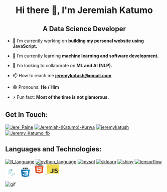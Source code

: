<!--
**Jeremiah-Katumo/Jeremiah-Katumo** is a ✨ _special_ ✨ repository because its `README.md` (this file) appears on your GitHub profile.

Here are some ideas to get you started:

- 🔭 I’m currently working **on building my personal website using JavaScript.** 
- 🌱 I’m currently learning **software development and machine learning.**
- 👯 I’m looking to collaborate on ...
- 🤔 I’m looking for help with ...
- 💬 Ask me about ...
- 📫 How to reach me: ...
- 😄 Pronouns: ...
- ⚡ Fun fact: ...
-->
<h1 align="center">Hi there 👋, I'm Jeremiah Katumo</h1>
<h2 align="center">A Data Science Developer</h2>

- 🔭 I’m currently working on **building my personal website using JavaScript.**

- 🌱 I’m currently learning **machine learning and software development.**

- 👯 I’m looking to collaborate on **ML and AI (NLP).**

- 📫 How to reach me **jeremykatush@gmail.com**

- 😄 Pronouns: **He / Him** 

- ⚡ Fun fact: **Most of the time is not glamorous.**

<h2 align="left">Get In Touch:</h2>
<p align="left">
  <a href="https://twitter.com/Jere_Paine" target="blank"><img align="center" src="https://user-images.githubusercontent.com/92439632/221667339-59ff9073-4a09-47e2-bc8e-efc2621524a7.png" alt="Jere_Paine" height=30px width=40px /></a>
    <a href="https://www.linkedin.com/in/jeremiah-kurwa-27556b230" target="blank"><img align="center" src="https://user-images.githubusercontent.com/92439632/221670637-d7850852-59d7-48aa-8e79-b2806fdffa11.png" alt="Jeremiah-(Katumo)-Kurwa" height=30px width=40px /></a>
    <a href="https://medium.com/@jeremykatush" target="blank"><img align="center" src="https://user-images.githubusercontent.com/92439632/221672856-68d405fb-20fb-48f9-9988-03a232f08675.png" alt="jeremykatush" height=30px width=40px /></a>
  <a href="https://m.facebook.com/people/Jeremy-Katumo/100008984710713" target="blank"><img align="center" src="https://user-images.githubusercontent.com/92439632/221669102-1bb9b1f4-7d01-4e68-ab8d-4b52963ba258.png" alt="Jeremy_Katumo_fb" height=30px width=40px /></a>
</p>

<h2 align="left">Languages and Technologies:</h2>
<p align="left">
  <a href="https://www.r-project.org/about.html" target="blank"><img align="center" src="https://user-images.githubusercontent.com/92439632/221678394-4d426734-62e6-400e-b1bb-94eea8e39368.png" alt="R_language" height=30px width=40px /></a>
  <a href="https://www.python.org" target="blank"><img align="center" src="https://user-images.githubusercontent.com/92439632/221679056-f734f5fd-3217-42b6-9863-30d3754c3b72.png" alt="python_language" height=30px width=40px /></a>
  <a href="https://www.mysql.com" target="blank"><img align="center" src="https://user-images.githubusercontent.com/92439632/221679786-d08cf1a4-1bd6-42a2-88ca-ce7cb1a92829.png" alt="mysql" height=30px width=40px /></a>
  <a href="https://scikit-learn.org" target="blank"><img align="center" src="https://upload.wikimedia.org/wikipedia/commons/0/05/Scikit_learn_logo_small.svg" alt="sklearn" height=30px width=40px /></a>
  <a href="https://shiny.rstudio.com" target="blank"><img align="center" src="https://www.worldbank.org/content/dam/photos/780x439/2021/apr/Shiny-logo.png" alt="shiny" height=30px width=50px /></a>
  <a href="https://www.tensorflow.org" target="blank"><img align="center" src="https://www.vectorlogo.zone/logos/tensorflow/tensorflow-icon.svg" alt="tensorflow" height=30px width=40px /></a>
  <a href="https://www.fast.ai" target="blank"><img align="center" src="https://github.com/fastai/logos/blob/main/fastai_small.png" alt="fastai_icon" height=30px width=40px /></a>
  <a href="https://www.w3schools.com/css/css_website_layout.asp" target="blank"><img align="center" src="https://raw.githubusercontent.com/devicons/devicon/master/icons/css3/css3-original-wordmark.svg" alt="css_image" height=30px width=40px /></a>
  <a href="https://www.w3.org/html/" target="_blank" rel="noreferrer"> <img src="https://raw.githubusercontent.com/devicons/devicon/master/icons/html5/html5-original-wordmark.svg" alt="html5" height=30px width=40px /> </a>
  <a href="https://developer.mozilla.org/en-US/docs/Web/JavaScript" target="_blank" rel="noreferrer"> <img src="https://raw.githubusercontent.com/devicons/devicon/master/icons/javascript/javascript-original.svg" alt="javascript" height=30px width=40px /> </a>
</p>

![gif](https://media.giphy.com/media/3osxYc2axjCJNsCXyE/giphy.gif)
